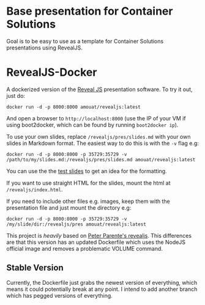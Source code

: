Base presentation for Container Solutions
=========================================

Goal is to be easy to use as a template for Container Solutions presentations using RevealJS.


RevealJS-Docker
===============

A dockerized version of the [Reveal JS](http://lab.hakim.se/reveal-js/#/) presentation software. To try it out, just do:

    docker run -d -p 8000:8000 amouat/revealjs:latest

And open a browser to `http://localhost:8000` (use the IP of your VM if
using boot2docker, which can be found by running `boot2docker ip`).

To use your own slides, replace `/revealjs/pres/slides.md` with your own slides
in Markdown format. The easiest way to do this is with the `-v` flag e.g:

    docker run -d -p 8000:8000 -p 35729:35729 -v /path/to/my/slides.md:/revealjs/pres/slides.md amouat/revealjs:latest

You can use the the [test slides](https://raw.githubusercontent.com/amouat/revealjs-docker/master/test_slides.md) to get an idea for the formatting.

If you want to use straight HTML for the slides, mount the html at `/revealjs/index.html`.

If you need to include other files e.g. images, keep them with the presentation file and just mount the directory e.g:

    docker run -d -p 8000:8000 -p 35729:35729 -v /my/slide/dir:/revealjs/pres amouat/revealjs:latest

This project is *heavily* based on [Peter Parente's revealjs](https://github.com/parente/dockerfiles/tree/master/revealjs). This differences are that this version has an updated Dockerfile which uses the NodeJS official image and removes a problematic VOLUME command. 

## Stable Version

Currently, the Dockerfile just grabs the newest version of everything, which
means it could potentially break at any point. I intend to add another branch
which has pegged versions of everything.
